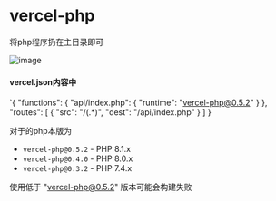 # vercel-php

将php程序扔在主目录即可

![image](https://user-images.githubusercontent.com/53966497/206704861-8d211a82-2a87-4c54-8eb4-436d62dac0da.png)


#### vercel.json内容中

`{
  "functions": {
    "api/index.php": {
      "runtime": "vercel-php@0.5.2"
    }
  },
  "routes": [
    { "src": "/(.*)",  "dest": "/api/index.php" }
  ]
} 

对于的php本版为

- `vercel-php@0.5.2` - PHP 8.1.x
- `vercel-php@0.4.0` - PHP 8.0.x
- `vercel-php@0.3.2` - PHP 7.4.x

使用低于 "vercel-php@0.5.2" 版本可能会构建失败
